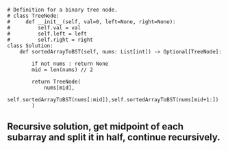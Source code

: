 ```
# Definition for a binary tree node.
# class TreeNode:
#     def __init__(self, val=0, left=None, right=None):
#         self.val = val
#         self.left = left
#         self.right = right
class Solution:
    def sortedArrayToBST(self, nums: List[int]) -> Optional[TreeNode]:
        
        if not nums : return None
        mid = len(nums) // 2

        return TreeNode(
            nums[mid],
            self.sortedArrayToBST(nums[:mid]),self.sortedArrayToBST(nums[mid+1:])
        )
```

## Recursive solution, get midpoint of each subarray and split it in half, continue recursively.